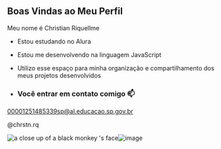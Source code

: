 ## Boas Vindas ao Meu Perfil 

Meu nome é Christian Riquellme

- Estou estudando no Alura
- Estou me desenvolvendo na linguagem JavaScript
- Utilizo esse espaço para minha organização e compartilhamento dos meus projetos desenvolvidos

- ### Você entrar em contato comigo 📫

00001251485339sp@al.educacao.sp.gov.br

@chrstn.rq


<img src="https://media1.tenor.com/m/ODcA3RsuMQgAAAAd/monkey-selfie.gif" alt="a close up of a black monkey &#39;s face"/>![image](https://github.com/user-attachments/assets/d533525e-a1db-4197-abd7-c0b3e0f110e8)
